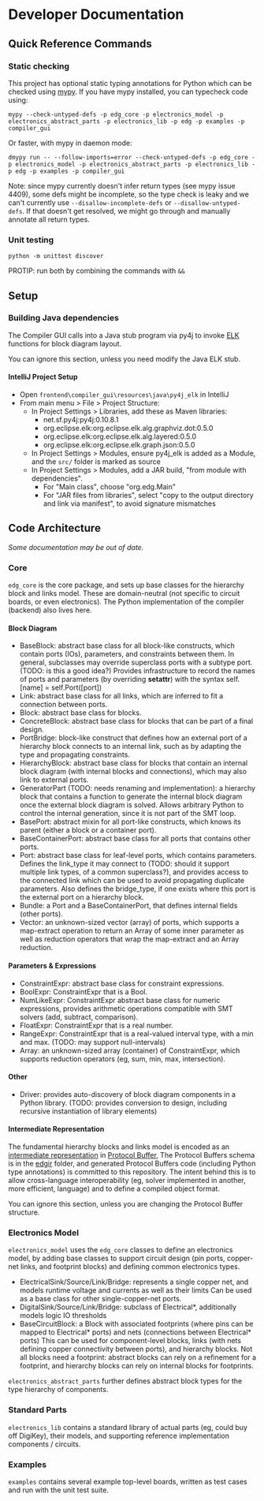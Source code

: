 # Developer Documentation

## Quick Reference Commands

### Static checking
This project has optional static typing annotations for Python which can be checked using [mypy](http://mypy-lang.org/).
If you have mypy installed, you can typecheck code using:

```
mypy --check-untyped-defs -p edg_core -p electronics_model -p electronics_abstract_parts -p electronics_lib -p edg -p examples -p compiler_gui
```

Or faster, with mypy in daemon mode:
```
dmypy run -- --follow-imports=error --check-untyped-defs -p edg_core -p electronics_model -p electronics_abstract_parts -p electronics_lib -p edg -p examples -p compiler_gui
```

Note: since mypy currently doesn't infer return types (see mypy issue 4409), some defs might be incomplete, so the type check is leaky and we can't currently use `--disallow-incomplete-defs` or `--disallow-untyped-defs`.
If that doesn't get resolved, we might go through and manually annotate all return types. 

### Unit testing
```
python -m unittest discover
```

PROTIP: run both by combining the commands with `&&`


## Setup

### Building Java dependencies
The Compiler GUI calls into a Java stub program via py4j to invoke [ELK](https://www.eclipse.org/elk/) functions for block diagram layout. 

You can ignore this section, unless you need modify the Java ELK stub.

#### IntelliJ Project Setup
- Open `frontend\compiler_gui\resources\java\py4j_elk` in IntelliJ
- From main menu > File > Project Structure:
  - In Project Settings > Libraries, add these as Maven libraries:
    - net.sf.py4j:py4j:0.10.8.1
    - org.eclipse.elk:org.eclipse.elk.alg.graphviz.dot:0.5.0
    - org.eclipse.elk:org.eclipse.elk.alg.layered:0.5.0
    - org.eclipse.elk:org.eclipse.elk.graph.json:0.5.0
  - In Project Settings > Modules, ensure py4j_elk is added as a Module, and the `src/` folder is marked as source
  - In Project Settings > Modules, add a JAR build, "from module with dependencies".
    - For "Main class", choose "org.edg.Main"
    - For "JAR files from libraries", select "copy to the output directory and link via manifest", to avoid signature mismatches


## Code Architecture
_Some documentation may be out of date._

### Core
`edg_core` is the core package, and sets up base classes for the hierarchy block and links model.
These are domain-neutral (not specific to circuit boards, or even electronics).
The Python implementation of the compiler (backend) also lives here.

#### Block Diagram
- BaseBlock: abstract base class for all block-like constructs, which contain ports (IOs), parameters, and constraints between them.
  In general, subclasses may override superclass ports with a subtype port. (TODO: is this a good idea?)
  Provides infrastructure to record the names of ports and parameters (by overriding __setattr__) with the syntax self.[name] = self.Port([port])
- Link: abstract base class for all links, which are inferred to fit a connection between ports.
- Block: abstract base class for blocks.
- ConcreteBlock: abstract base class for blocks that can be part of a final design.
- PortBridge: block-like construct that defines how an external port of a hierarchy block connects to an internal link, such as by adapting the type and propagating constraints.
- HierarchyBlock: abstract base class for blocks that contain an internal block diagram (with internal blocks and connections), which may also link to external ports.
- GeneratorPart (TODO: needs renaming and implementation): a hierarchy block that contains a function to generate the internal block diagram once the external block diagram is solved.
  Allows arbitrary Python to control the internal generation, since it is not part of the SMT loop.
- BasePort: abstract mixin for all port-like constructs, which knows its parent (either a block or a container port).
- BaseContainerPort: abstract base class for all ports that contains other ports.
- Port: abstract base class for leaf-level ports, which contains parameters.
  Defines the link_type it may connect to (TODO: should it support multiple link types, of a common superclass?), and provides access to the connected link which can be used to avoid propagating duplicate parameters.
  Also defines the bridge_type, if one exists where this port is the external port on a hierarchy block.
- Bundle: a Port and a BaseContainerPort, that defines internal fields (other ports).
- Vector: an unknown-sized vector (array) of ports, which supports a map-extract operation to return an Array of some inner parameter as well as reduction operators that wrap the map-extract and an Array reduction.

#### Parameters & Expressions
- ConstraintExpr: abstract base class for constraint expressions.
- BoolExpr: ConstraintExpr that is a Bool.
- NumLikeExpr: ConstraintExpr abstract base class for numeric expressions, provides arithmetic operations compatible with SMT solvers (add, subtract, comparison).
- FloatExpr: ConstraintExpr that is a real number.
- RangeExpr: ConstraintExpr that is a real-valued interval type, with a min and max. (TODO: may support null-intervals)
- Array: an unknown-sized array (container) of ConstraintExpr, which supports reduction operators (eg, sum, min, max, intersection).

#### Other
- Driver: provides auto-discovery of block diagram components in a Python library.
  (TODO: provides conversion to design, including recursive instantiation of library elements)

#### Intermediate Representation
The fundamental hierarchy blocks and links model is encoded as an [intermediate representation](https://en.wikipedia.org/wiki/Intermediate_representation) in [Protocol Buffer](https://developers.google.com/protocol-buffers), 
The Protocol Buffers schema is in the [edgir](edgir) folder, and generated Protocol Buffers code (including Python type annotations) is committed to this repository.
The intent behind this is to allow cross-language interoperability (eg, solver implemented in another, more efficient, language) and to define a compiled object format.

You can ignore this section, unless you are changing the Protocol Buffer structure.

### Electronics Model
`electronics_model` uses the `edg_core` classes to define an electronics model, by adding base classes to support circuit design (pin ports, copper-net links, and footprint blocks) and defining common electronics types. 

- ElectricalSink/Source/Link/Bridge: represents a single copper net, and models runtime voltage and currents as well as their limits
  Can be used as a base class for other single-copper-net ports.
- DigitalSink/Source/Link/Bridge: subclass of Electrical*, additionally models logic IO thresholds
- BaseCircuitBlock: a Block with associated footprints (where pins can be mapped to Electrical* ports) and nets (connections between Electrical* ports)
  This can be used for component-level blocks, links (with nets defining copper connectivity between ports), and hierarchy blocks.
  Not all blocks need a footprint: abstract blocks can rely on a refinement for a footprint, and hierarchy blocks can rely on internal blocks for footprints.

`electronics_abstract_parts` further defines abstract block types for the type hierarchy of components.

### Standard Parts
`electronics_lib` contains a standard library of actual parts (eg, could buy off DigiKey), their models, and supporting reference implementation components / circuits.

### Examples
`examples` contains several example top-level boards, written as test cases and run with the unit test suite.
